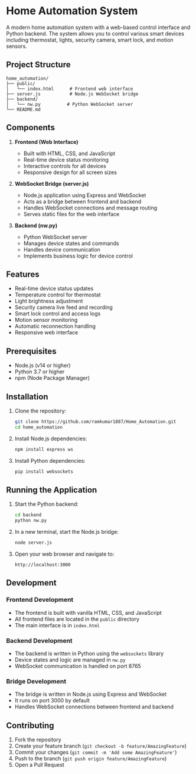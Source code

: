 # Home Automation System

A modern home automation system with a web-based control interface and Python backend. The system allows you to control various smart devices including thermostat, lights, security camera, smart lock, and motion sensors.

## Project Structure

```
home_automation/
├── public/
│   └── index.html      # Frontend web interface
├── server.js           # Node.js WebSocket bridge
├── backend/
│   └── nw.py          # Python WebSocket server
└── README.md
```

## Components

1. **Frontend (Web Interface)**
   - Built with HTML, CSS, and JavaScript
   - Real-time device status monitoring
   - Interactive controls for all devices
   - Responsive design for all screen sizes

2. **WebSocket Bridge (server.js)**
   - Node.js application using Express and WebSocket
   - Acts as a bridge between frontend and backend
   - Handles WebSocket connections and message routing
   - Serves static files for the web interface

3. **Backend (nw.py)**
   - Python WebSocket server
   - Manages device states and commands
   - Handles device communication
   - Implements business logic for device control

## Features

- Real-time device status updates
- Temperature control for thermostat
- Light brightness adjustment
- Security camera live feed and recording
- Smart lock control and access logs
- Motion sensor monitoring
- Automatic reconnection handling
- Responsive web interface

## Prerequisites

- Node.js (v14 or higher)
- Python 3.7 or higher
- npm (Node Package Manager)

## Installation

1. Clone the repository:
   ```bash
   git clone https://github.com/ramkumar1887/Home_Automation.git
   cd home_automation
   ```

2. Install Node.js dependencies:
   ```bash
   npm install express ws
   ```

3. Install Python dependencies:
   ```bash
   pip install websockets
   ```

## Running the Application

1. Start the Python backend:
   ```bash
   cd backend
   python nw.py
   ```

2. In a new terminal, start the Node.js bridge:
   ```bash
   node server.js
   ```

3. Open your web browser and navigate to:
   ```
   http://localhost:3000
   ```

## Development

### Frontend Development
- The frontend is built with vanilla HTML, CSS, and JavaScript
- All frontend files are located in the `public` directory
- The main interface is in `index.html`

### Backend Development
- The backend is written in Python using the `websockets` library
- Device states and logic are managed in `nw.py`
- WebSocket communication is handled on port 8765

### Bridge Development
- The bridge is written in Node.js using Express and WebSocket
- It runs on port 3000 by default
- Handles WebSocket connections between frontend and backend

## Contributing

1. Fork the repository
2. Create your feature branch (`git checkout -b feature/AmazingFeature`)
3. Commit your changes (`git commit -m 'Add some AmazingFeature'`)
4. Push to the branch (`git push origin feature/AmazingFeature`)
5. Open a Pull Request
